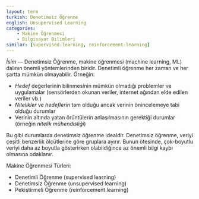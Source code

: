 ```yaml
---
layout: term
turkish: Denetimsiz Öğrenme
english: Unsupervised Learning
categories:
    - Makine Öğrenmesi
    - Bilgisayar Bilimleri
similar: [supervised-learning, reinforcement-learning]
---
```


_İsim_ — Denetimsiz Öğrenme, makine öğrenmesi (machine learning, ML) dalının önemli yöntemlerinden biridir. Denetimli öğrenme her zaman ve her şartta mümkün olmayabilir. Örneğin:

- _Hedef_ değerlerinin bilinmesinin mümkün olmadığı problemler ve uygulamalar (sensörlerden okunan veriler, internet ağından elde edilen veriler vb.)
- _Nitelikler_ ve _hedeflerin_ tam olduğu ancak verinin önincelemeye tabi olduğu durumlar
- Verinin altında yatan örüntülerin anlaşılmasının gerektiği durumlar (örneğin _nitelik mühendisliği_)

Bu gibi durumlarda denetimsiz öğrenme idealdir. Denetimsiz öğrenme, veriyi çeşitli benzerlik ölçütlerine göre gruplara ayırır. Bunun ötesinde, çok-boyutlu veriyi daha az boyutla gösterirken olabildiğince az önemli bilgi kaybı olmasına odaklanır.

Makine Öğrenmesi Türleri:
- Denetimli Öğrenme (supervised learning)
- Denetimsiz Öğrenme (unsupervised learning)
- Pekiştirmeli Öğrenme (reinforcement learning)